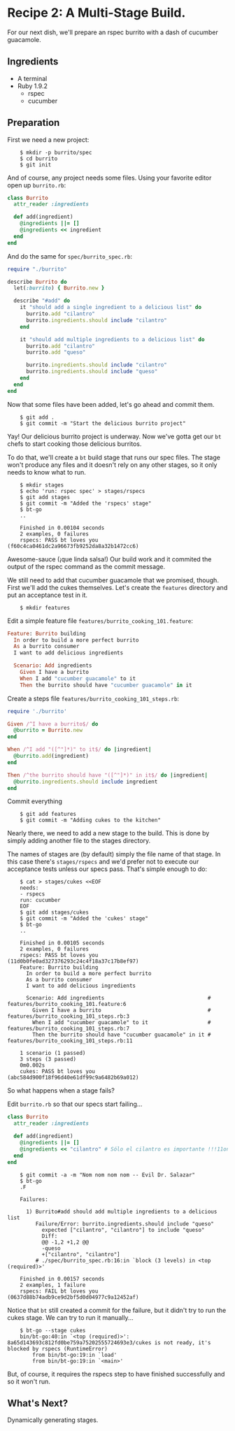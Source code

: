 # Recipe 2: A Multi-Stage Build. 

For our next dish, we'll prepare an rspec burrito with a dash of cucumber guacamole. 

## Ingredients

  * A terminal
  * Ruby 1.9.2
    * rspec
    * cucumber

## Preparation

First we need a new project:

        $ mkdir -p burrito/spec 
        $ cd burrito 
        $ git init

And of course, any project needs some files. Using your favorite editor open up `burrito.rb`:

```ruby
class Burrito 
  attr_reader :ingredients

  def add(ingredient)
    @ingredients ||= []
    @ingredients << ingredient
  end
end
```

And do the same for `spec/burrito_spec.rb`:

```ruby
require "./burrito"

describe Burrito do
  let(:burrito) { Burrito.new }

  describe "#add" do
    it "should add a single ingredient to a delicious list" do
      burrito.add "cilantro"
      burrito.ingredients.should include "cilantro"
    end

    it "should add multiple ingredients to a delicious list" do
      burrito.add "cilantro"
      burrito.add "queso"

      burrito.ingredients.should include "cilantro"
      burrito.ingredients.should include "queso"
    end
  end
end
```

Now that some files have been added, let's go ahead and commit them.

        $ git add .
        $ git commit -m "Start the delicious burrito project"

Yay! Our delicious burrito project is underway. Now we've gotta get our `bt` chefs to start cooking those delicious burritos.

To do that, we'll create a `bt` build stage that runs our spec files. The stage won't produce any files and it doesn't rely on any other stages, so it only needs to know what to run.

        $ mkdir stages
        $ echo 'run: rspec spec' > stages/rspecs
        $ git add stages
        $ git commit -m "Added the 'rspecs' stage"
        $ bt-go
        ..

        Finished in 0.00104 seconds
        2 examples, 0 failures
        rspecs: PASS bt loves you (f60c4ca0461dc2a96673fb9252da8a32b1472cc6)

Awesome-sauce (¡que linda salsa!) Our build work and it commited the output of the rspec command as the commit message.

We still need to add that cucumber guacamole that we promised, though. First we'll add the cukes themselves. Let's create the `features` directory and put an acceptance test in it.

        $ mkdir features

Edit a simple feature file `features/burrito_cooking_101.feature`:

```ruby
Feature: Burrito building
  In order to build a more perfect burrito
  As a burrito consumer
  I want to add delicious ingredients

  Scenario: Add ingredients
    Given I have a burrito
    When I add "cucumber guacamole" to it
    Then the burrito should have "cucumber guacamole" in it
```

Create a steps file `features/burrito_cooking_101_steps.rb`:

```ruby
require './burrito'

Given /^I have a burrito$/ do
  @burrito = Burrito.new
end

When /^I add "([^"]*)" to it$/ do |ingredient|
  @burrito.add(ingredient)
end

Then /^the burrito should have "([^"]*)" in it$/ do |ingredient|
  @burrito.ingredients.should include ingredient
end
```

Commit everything

        $ git add features
        $ git commit -m "Adding cukes to the kitchen"

Nearly there, we need to add a new stage to the build. This is done by simply adding another file to the stages directory. 

 The names of stages are (by default) simply the file name of that stage. In this case there's `stages/rspecs` and we'd prefer not to execute our acceptance tests unless our specs pass. That's simple enough to do:

        $ cat > stages/cukes <<EOF
        needs: 
        - rspecs
        run: cucumber
        EOF
        $ git add stages/cukes
        $ git commit -m "Added the 'cukes' stage"
        $ bt-go
        ..

        Finished in 0.00105 seconds
        2 examples, 0 failures
        rspecs: PASS bt loves you (11d0b0fe0ad327376293c24c4f18a37c17b8ef97)
        Feature: Burrito building
          In order to build a more perfect burrito
          As a burrito consumer
          I want to add delicious ingredients

          Scenario: Add ingredients                                 # features/burrito_cooking_101.feature:6
            Given I have a burrito                                  # features/burrito_cooking_101_steps.rb:3
            When I add "cucumber guacamole" to it                   # features/burrito_cooking_101_steps.rb:7
            Then the burrito should have "cucumber guacamole" in it # features/burrito_cooking_101_steps.rb:11

        1 scenario (1 passed)
        3 steps (3 passed)
        0m0.002s
        cukes: PASS bt loves you (abc584d900f18f96d40e61df99c9a6482b69a012)

So what happens when a stage fails?

Edit `burrito.rb` so that our specs start failing...

```ruby
class Burrito 
  attr_reader :ingredients

  def add(ingredient)
    @ingredients ||= []
    @ingredients << "cilantro" # Sólo el cilantro es importante !!!11one 
  end
end
```

        $ git commit -a -m "Nom nom nom nom -- Evil Dr. Salazar"
        $ bt-go
        .F

        Failures:

          1) Burrito#add should add multiple ingredients to a delicious list
             Failure/Error: burrito.ingredients.should include "queso"
               expected ["cilantro", "cilantro"] to include "queso"
               Diff:
               @@ -1,2 +1,2 @@
               -queso
               +["cilantro", "cilantro"]
             # ./spec/burrito_spec.rb:16:in `block (3 levels) in <top (required)>'

        Finished in 0.00157 seconds
        2 examples, 1 failure
        rspecs: FAIL bt loves you (0637d88b74adb9ce9d2bf5d0d04977c9a12452af)

Notice that `bt` still created a commit for the failure, but it didn't try to run the cukes stage. We can try to run it manually...

        $ bt-go --stage cukes
        bin/bt-go:40:in `<top (required)>': 8a65d143693c812fd0be759a75202555724693e3/cukes is not ready, it's blocked by rspecs (RuntimeError)
            from bin/bt-go:19:in `load'
            from bin/bt-go:19:in `<main>'

But, of course, it requires the rspecs step to have finished successfully and so it won't run.

## What's Next?

Dynamically generating stages.
